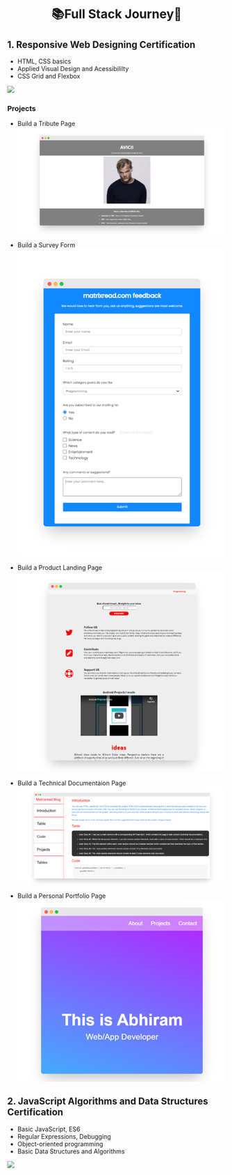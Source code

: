 <h1 align="center">
	📚Full Stack Journey🚀
</h1>

 ## 1. Responsive Web Designing Certification
 
 * HTML, CSS basics
 * Applied Visual Design and Acessibililty
 * CSS Grid and Flexbox
 
 ![](https://github.com/abhiramready/Full-Stack-Journey/blob/master/images/ResponsiveWebDesigning.png)

### Projects
* Build a Tribute Page
![](https://github.com/abhiramready/Full-Stack-Journey/blob/master/images/TributePage.png)

* Build a Survey Form
![](https://github.com/abhiramready/Full-Stack-Journey/blob/master/images/FeedbackForm.png)

* Build a Product Landing Page
![](https://github.com/abhiramready/Full-Stack-Journey/blob/master/images/ProductLandingPage.png)

* Build a Technical Documentaion Page
![](https://github.com/abhiramready/Full-Stack-Journey/blob/master/images/Technical%20Documentation.png)

* Build a Personal Portfolio Page
![](https://github.com/abhiramready/Full-Stack-Journey/blob/master/images/PorfolioPage.png)

 ## 2. JavaScript Algorithms and Data Structures Certification
 * Basic JavaScript, ES6
 * Regular Expressions, Debugging
 * Object-oriented programming 
 * Basic Data Structures and Algorithms
 
 ![](https://github.com/abhiramready/Full-Stack-Journey/blob/master/images/JavaScript.png)
